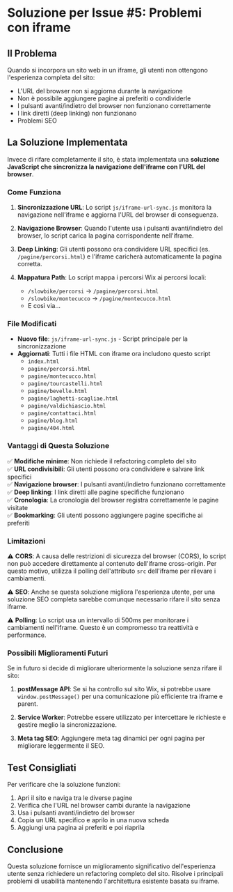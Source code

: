 # Soluzione per Issue #5: Problemi con iframe

## Il Problema
Quando si incorpora un sito web in un iframe, gli utenti non ottengono l'esperienza completa del sito:
- L'URL del browser non si aggiorna durante la navigazione
- Non è possibile aggiungere pagine ai preferiti o condividerle
- I pulsanti avanti/indietro del browser non funzionano correttamente
- I link diretti (deep linking) non funzionano
- Problemi SEO

## La Soluzione Implementata

Invece di rifare completamente il sito, è stata implementata una **soluzione JavaScript che sincronizza la navigazione dell'iframe con l'URL del browser**.

### Come Funziona

1. **Sincronizzazione URL**: Lo script `js/iframe-url-sync.js` monitora la navigazione nell'iframe e aggiorna l'URL del browser di conseguenza.

2. **Navigazione Browser**: Quando l'utente usa i pulsanti avanti/indietro del browser, lo script carica la pagina corrispondente nell'iframe.

3. **Deep Linking**: Gli utenti possono ora condividere URL specifici (es. `/pagine/percorsi.html`) e l'iframe caricherà automaticamente la pagina corretta.

4. **Mappatura Path**: Lo script mappa i percorsi Wix ai percorsi locali:
   - `/slowbike/percorsi` → `/pagine/percorsi.html`
   - `/slowbike/montecucco` → `/pagine/montecucco.html`
   - E così via...

### File Modificati

- **Nuovo file**: `js/iframe-url-sync.js` - Script principale per la sincronizzazione
- **Aggiornati**: Tutti i file HTML con iframe ora includono questo script
  - `index.html`
  - `pagine/percorsi.html`
  - `pagine/montecucco.html`
  - `pagine/tourcastelli.html`
  - `pagine/bevelle.html`
  - `pagine/laghetti-scagliae.html`
  - `pagine/valdichiascio.html`
  - `pagine/contattaci.html`
  - `pagine/blog.html`
  - `pagine/404.html`

### Vantaggi di Questa Soluzione

✅ **Modifiche minime**: Non richiede il refactoring completo del sito  
✅ **URL condivisibili**: Gli utenti possono ora condividere e salvare link specifici  
✅ **Navigazione browser**: I pulsanti avanti/indietro funzionano correttamente  
✅ **Deep linking**: I link diretti alle pagine specifiche funzionano  
✅ **Cronologia**: La cronologia del browser registra correttamente le pagine visitate  
✅ **Bookmarking**: Gli utenti possono aggiungere pagine specifiche ai preferiti  

### Limitazioni

⚠️ **CORS**: A causa delle restrizioni di sicurezza del browser (CORS), lo script non può accedere direttamente al contenuto dell'iframe cross-origin. Per questo motivo, utilizza il polling dell'attributo `src` dell'iframe per rilevare i cambiamenti.

⚠️ **SEO**: Anche se questa soluzione migliora l'esperienza utente, per una soluzione SEO completa sarebbe comunque necessario rifare il sito senza iframe.

⚠️ **Polling**: Lo script usa un intervallo di 500ms per monitorare i cambiamenti nell'iframe. Questo è un compromesso tra reattività e performance.

### Possibili Miglioramenti Futuri

Se in futuro si decide di migliorare ulteriormente la soluzione senza rifare il sito:

1. **postMessage API**: Se si ha controllo sul sito Wix, si potrebbe usare `window.postMessage()` per una comunicazione più efficiente tra iframe e parent.

2. **Service Worker**: Potrebbe essere utilizzato per intercettare le richieste e gestire meglio la sincronizzazione.

3. **Meta tag SEO**: Aggiungere meta tag dinamici per ogni pagina per migliorare leggermente il SEO.

## Test Consigliati

Per verificare che la soluzione funzioni:

1. Apri il sito e naviga tra le diverse pagine
2. Verifica che l'URL nel browser cambi durante la navigazione
3. Usa i pulsanti avanti/indietro del browser
4. Copia un URL specifico e aprilo in una nuova scheda
5. Aggiungi una pagina ai preferiti e poi riaprila

## Conclusione

Questa soluzione fornisce un miglioramento significativo dell'esperienza utente senza richiedere un refactoring completo del sito. Risolve i principali problemi di usabilità mantenendo l'architettura esistente basata su iframe.
